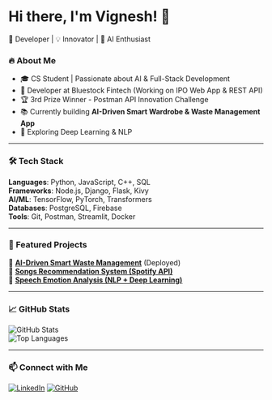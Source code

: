 # Hi there, I'm Vignesh! 👋  
🚀 Developer | 💡 Innovator | 🧠 AI Enthusiast  

### 🔥 About Me  
- 🎓 CS Student | Passionate about AI & Full-Stack Development  
- 💼 Developer at Bluestock Fintech (Working on IPO Web App & REST API)  
- 🏆 3rd Prize Winner - Postman API Innovation Challenge  
- 📚 Currently building **AI-Driven Smart Wardrobe & Waste Management App**  
- 🎯 Exploring Deep Learning & NLP  

---

### 🛠️ Tech Stack  
**Languages**: Python, JavaScript, C++, SQL  
**Frameworks**: Node.js, Django, Flask, Kivy  
**AI/ML**: TensorFlow, PyTorch, Transformers  
**Databases**: PostgreSQL, Firebase  
**Tools**: Git, Postman, Streamlit, Docker  

---

### 🚀 Featured Projects  
🔹 **[AI-Driven Smart Waste Management](https://vigneshrv10-exsel-project.streamlit.app/)** (Deployed)  
🔹 **[Songs Recommendation System (Spotify API)](https://github.com/vigneshrv10/songs-recommendation)**  
🔹 **[Speech Emotion Analysis (NLP + Deep Learning)](https://github.com/vigneshrv10/speech-emotion-analysis)**  

---

### 📈 GitHub Stats  
![GitHub Stats](https://github-readme-stats.vercel.app/api?username=vigneshrv10&show_icons=true&theme=radical)  
![Top Languages](https://github-readme-stats.vercel.app/api/top-langs/?username=vigneshrv10&layout=compact&theme=radical)  

---

### 📫 Connect with Me  
[![LinkedIn](https://img.shields.io/badge/LinkedIn-Profile-blue?style=flat&logo=linkedin)]([https://www.linkedin.com/in/your-profile](https://www.linkedin.com/in/vigneshrv10))  
[![GitHub](https://img.shields.io/badge/GitHub-Follow-black?style=flat&logo=github)](https://github.com/vigneshrv10)  
